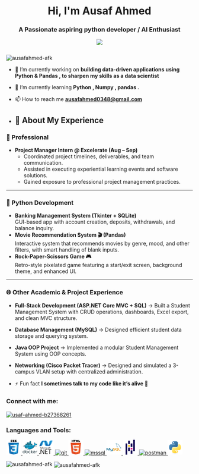 <h1 align="center">Hi, I'm Ausaf Ahmed</h1>
<h3 align="center">A Passionate aspiring python developer / AI Enthusiast </h3> 
<div align="center">
  <img height="200" src="https://media4.giphy.com/media/v1.Y2lkPTc5MGI3NjExeGFpN2ZpdnUxZnlqb3Jma3NucGd1cWl0cHc4dTV1d2t1ZjF5a2xmYyZlcD12MV9pbnRlcm5hbF9naWZfYnlfaWQmY3Q9Zw/ZVik7pBtu9dNS/giphy.gif"  />
</div>

###
<p align="left"> <img src="https://komarev.com/ghpvc/?username=ausafahmed-afk&label=Profile%20views&color=0e75b6&style=flat" alt="ausafahmed-afk" /> </p>

- 🔭 I’m currently working on **building data-driven applications using Python & Pandas , to sharpen my skills as a data scientist**

- 🌱 I’m currently learning **Python , Numpy , pandas .**

- 📫 How to reach me **ausafahmed0348@gmail.com**

- ## 💼 About My Experience  

### 🏢 Professional  
- **Project Manager Intern @ Excelerate (Aug – Sep)**  
  - Coordinated project timelines, deliverables, and team communication.  
  - Assisted in executing experiential learning events and software solutions.  
  - Gained exposure to professional project management practices.  

---

### 🐍 Python Development  
- **Banking Management System (Tkinter + SQLite)**  
  GUI-based app with account creation, deposits, withdrawals, and balance inquiry.  
- **Movie Recommendation System 🎬 (Pandas)**  
  Interactive system that recommends movies by genre, mood, and other filters, with smart handling of blank inputs.  
- **Rock-Paper-Scissors Game 🎮**  
  Retro-style pixelated game featuring a start/exit screen, background theme, and enhanced UI.  

---

### 🌐 Other Academic & Project Experience  
- **Full-Stack Development (ASP.NET Core MVC + SQL)** → Built a Student Management System with CRUD operations, dashboards, Excel export, and clean MVC structure.  
- **Database Management (MySQL)** → Designed efficient student data storage and querying system.  
- **Java OOP Project** → Implemented a modular Student Management System using OOP concepts.  
- **Networking (Cisco Packet Tracer)** → Designed and simulated a 3-campus VLAN setup with centralized administration.  


- ⚡ Fun fact **I sometimes talk to my code like it’s alive 🤖**

<h3 align="left">Connect with me:</h3>
<p align="left">
<a href="https://linkedin.com/in/ausaf-ahmed-b27368261/" target="blank"><img align="center" src="https://raw.githubusercontent.com/rahuldkjain/github-profile-readme-generator/master/src/images/icons/Social/linked-in-alt.svg" alt="usaf-ahmed-b27368261" height="30" width="40" /></a>
</p>

<h3 align="left">Languages and Tools:</h3>
<p align="left"> <a href="https://www.w3schools.com/css/" target="_blank" rel="noreferrer"> <img src="https://raw.githubusercontent.com/devicons/devicon/master/icons/css3/css3-original-wordmark.svg" alt="css3" width="40" height="40"/> </a> <a href="https://www.docker.com/" target="_blank" rel="noreferrer"> <img src="https://raw.githubusercontent.com/devicons/devicon/master/icons/docker/docker-original-wordmark.svg" alt="docker" width="40" height="40"/> </a> <a href="https://dotnet.microsoft.com/" target="_blank" rel="noreferrer"> <img src="https://raw.githubusercontent.com/devicons/devicon/master/icons/dot-net/dot-net-original-wordmark.svg" alt="dotnet" width="40" height="40"/> </a> <a href="https://git-scm.com/" target="_blank" rel="noreferrer"> <img src="https://www.vectorlogo.zone/logos/git-scm/git-scm-icon.svg" alt="git" width="40" height="40"/> </a> <a href="https://www.w3.org/html/" target="_blank" rel="noreferrer"> <img src="https://raw.githubusercontent.com/devicons/devicon/master/icons/html5/html5-original-wordmark.svg" alt="html5" width="40" height="40"/> </a> <a href="https://www.microsoft.com/en-us/sql-server" target="_blank" rel="noreferrer"> <img src="https://www.svgrepo.com/show/303229/microsoft-sql-server-logo.svg" alt="mssql" width="40" height="40"/> </a> <a href="https://www.mysql.com/" target="_blank" rel="noreferrer"> <img src="https://raw.githubusercontent.com/devicons/devicon/master/icons/mysql/mysql-original-wordmark.svg" alt="mysql" width="40" height="40"/> </a> <a href="https://pandas.pydata.org/" target="_blank" rel="noreferrer"> <img src="https://raw.githubusercontent.com/devicons/devicon/2ae2a900d2f041da66e950e4d48052658d850630/icons/pandas/pandas-original.svg" alt="pandas" width="40" height="40"/> </a> <a href="https://postman.com" target="_blank" rel="noreferrer"> <img src="https://www.vectorlogo.zone/logos/getpostman/getpostman-icon.svg" alt="postman" width="40" height="40"/> </a> <a href="https://www.python.org" target="_blank" rel="noreferrer"> <img src="https://raw.githubusercontent.com/devicons/devicon/master/icons/python/python-original.svg" alt="python" width="40" height="40"/> </a> </p>

<p><img align="left" src="https://github-readme-stats.vercel.app/api/top-langs?username=ausafahmed-afk&show_icons=true&locale=en&layout=compact" alt="ausafahmed-afk" /></p>

<p>&nbsp;<img align="center" src="https://github-readme-stats.vercel.app/api?username=ausafahmed-afk&show_icons=true&locale=en" alt="ausafahmed-afk" /></p>
